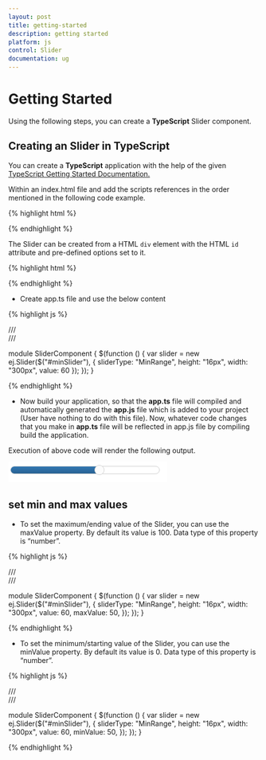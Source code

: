 ```yaml
---
layout: post
title: getting-started
description: getting started
platform: js
control: Slider
documentation: ug
---
```


# Getting Started



Using the following steps, you can create a **TypeScript** Slider component.

## Creating an Slider in TypeScript



You can create a **TypeScript** application with the help of the given [TypeScript Getting Started Documentation. ](https://help.syncfusion.com/js/typescript)

 Within an index.html file and add the scripts references in the order mentioned in the following code example.

{% highlight html %}

<!DOCTYPE html>
<html>
<head>
    <title>TypeScript Application</title>
    <link href="http://cdn.syncfusion.com/**{{**site.releaseversion**}}**/js/web/flat-azure/ej.web.all.min.css" rel="stylesheet" />
    <script src="https://code.jquery.com/jquery-3.0.0.min.js"></script>
    <script src="http://cdn.syncfusion.com/**{{**site.releaseversion**}}**/js/web/ej.web.all.min.js" type="text/javascript"></script>

</head>
<body>
    <!--Add Slider sample  here-->
</body>
</html>


{% endhighlight %}



The Slider can be created from a HTML `div` element with the HTML `id` attribute and pre-defined options set to it.



{% highlight html %}

<div id="minSlider"></div>
<script src="app.js"></script>

{% endhighlight %}



* Create app.ts file and use the below content



{% highlight js %}

/// <reference path="jquery.d.ts" />  
/// <reference path="ej.web.all.d.ts" />

module SliderComponent {
$(function () {
    var slider = new ej.Slider($("#minSlider"), {
        sliderType: "MinRange",
        height: "16px",
        width: "300px",
        value: 60
    });
});
}

{% endhighlight %}



* Now build your application, so that the **app.ts** file will compiled and automatically generated the **app.js** file which is added to your project (User have nothing to do with this file). Now, whatever code changes that you make in **app.ts** file will be reflected in app.js file by compiling     build the application.



Execution of above code will render the following output.

![](getting-started_images/getting-started_img1.png)


## set min and max values

* To set the maximum/ending value of the Slider, you can use the maxValue property. By default its value is 100. Data type of this property is “number”.


{% highlight js %}

/// <reference path="jquery.d.ts" />  
/// <reference path="ej.web.all.d.ts" />

module SliderComponent {
$(function () {
    var slider = new ej.Slider($("#minSlider"), {
        sliderType: "MinRange",
        height: "16px",
        width: "300px",
        value: 60,
        maxValue: 50,
    });
});
}

{% endhighlight %}


* To set the minimum/starting value of the Slider, you can use the minValue property. By default its value is 0. Data type of this property is “number”.


{% highlight js %}

/// <reference path="jquery.d.ts" />  
/// <reference path="ej.web.all.d.ts" />

module SliderComponent {
$(function () {
    var slider = new ej.Slider($("#minSlider"), {
        sliderType: "MinRange",
        height: "16px",
        width: "300px",
        value: 60,
        minValue: 50,
    });
});
}

{% endhighlight %}








